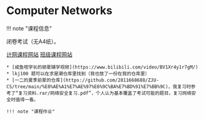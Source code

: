 # Computer Networks

!!! note "课程信息"

   闭卷考试（无A4纸）。

   [计网课程网站](http://10.214.0.253/network/exercise/index.php)
   [班级课程网站](https://zjucomp.net/)

    * [咸鱼喧学长的朋辈辅学视频](https://www.bilibili.com/video/BV1Xr4y1r7gM/)
    * lkj100 题可以在求是潮仓库里找到（我也放了一份在我的仓库里）
    * [一二的夏季前辈的仓库](https://github.com/2811668688/ZJU-CS/tree/main/%E8%AE%A1%E7%AE%97%E6%9C%BA%E7%BD%91%E7%BB%9C)，我复习时参考了“复习资料.rar/网络安全复习.pdf”，个人认为基本覆盖了考试可能的题目，复习网络安全时值得一看。

    !!! note "课程作业"
